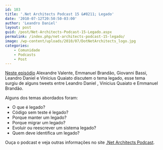 ```yaml
---
id: 103
title: '.Net Architects Podcast 15 &#8211; Legado'
date: '2010-07-12T20:50:50-03:00'
author: 'Leandro Daniel'
layout: post
guid: /post/Net-Architects-Podcast-15-Legado.aspx
permalink: /index.php/net-architects-podcast-15-legado/
image: /wp-content/uploads/2010/07/DotNetArchitects_logo.jpg
categories:
    - Comunidade
    - Podcasts
    - Post
---
```


[Neste episódio](http://podcast.dotnetarchitects.net/2010/07/podcast-15-legado/) Alexandre Valente, Emmanuel Brandão, Giovanni Bassi, Leandro Daniel e Vinicius Quaiato discutem o tema legado, esse tema surgiu de alguns tweets entre Leandro Daniel , Vinicius Quaiato e Emmanuel Brandão.

Alguns dos temas abordados foram:

- O que é legado?
- Código sem teste é legado?
- Porque manter um legado?
- Porque migrar um legado?
- Evoluir ou reescrever um sistema legado?
- Quem deve identifica um legado?

Ouça o podcast e veja outras informações no site [.Net Architects Podcast](http://podcast.dotnetarchitects.net/2010/07/podcast-15-legado/).
